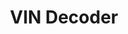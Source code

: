 ---
title: VIN Decoder
description: Universal VIN Decoder. Decipher VIN number. Specifications, equipment, analysis of the correctness of the VIN number.
url: https://www.vindecoder.pl/
image:
    # url: '/assets/images/cafe.png'
    # alt: 'Cafe'
tags: ['osint', 'vin']
pubDate: 2023-12-01
draft: false
---